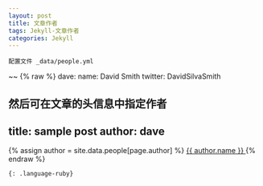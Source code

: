 ```yaml
---
layout: post
title: 文章作者
tags: Jekyll-文章作者
categories: Jekyll
---
```

`配置文件 _data/people.yml`

~~
{% raw %}
dave:
    name: David Smith
    twitter: DavidSilvaSmith

然后可在文章的头信息中指定作者
---
title: sample post
author: dave
---

{% assign author = site.data.people[page.author] %}
<a rel="author"
  href="{{ author.twitter }}"
  title="{{ author.name }}">
    {{ author.name }}
</a>
{% endraw %}
~~~
{: .language-ruby}